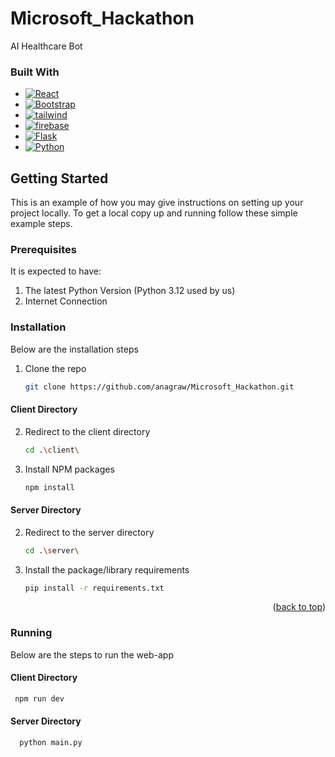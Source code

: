 # Microsoft_Hackathon
AI Healthcare Bot 


### Built With

* [![React][React.js]][React-url]
* [![Bootstrap][Bootstrap.com]][Bootstrap-url]
* [![tailwind][tailwind.cs]][React-url]
* [![firebase][firebase.db]][firebase-url]
* [![Flask][Flask.c]][Flask-url]
* [![Python][Python.p]][Python-url]




[React.js]: https://img.shields.io/badge/React-20232A?style=for-the-badge&logo=react&logoColor=61DAFB
[React-url]: https://reactjs.org/
[Bootstrap.com]: https://img.shields.io/badge/Bootstrap-563D7C?style=for-the-badge&logo=bootstrap&logoColor=white
[Bootstrap-url]: https://getbootstrap.com
[tailwind.cs]: https://img.shields.io/badge/tailwindcss-0F172A?&logo=tailwindcss
[tailwind-url]: https://tailwindcss.com/
[firebase.db]: https://img.shields.io/badge/firebase-ffca28?style=for-the-badge&logo=firebase&logoColor=black
[firebase-url]: https://firebase.google.com/
[Flask.c]: https://img.shields.io/badge/Flask-000000?style=for-the-badge&logo=flask&logoColor=white
[Flask-url]: https://flask.palletsprojects.com/en/3.0.x/
[Python.p]: https://img.shields.io/badge/Python-14354C?style=for-the-badge&logo=python&logoColor=white
[Python-url]: https://www.python.org/

<!-- GETTING STARTED -->
## Getting Started

This is an example of how you may give instructions on setting up your project locally.
To get a local copy up and running follow these simple example steps.

### Prerequisites
It is expected to have: 
1. The latest Python Version (Python 3.12 used by us)
2. Internet Connection 
### Installation
Below are the installation steps 

1. Clone the repo
   ```sh
   git clone https://github.com/anagraw/Microsoft_Hackathon.git
   ```

#### Client Directory
2. Redirect to the client directory
   ```sh
   cd .\client\
   ```
3. Install NPM packages
   ```sh
   npm install
   ```
#### Server Directory 
2. Redirect to the server directory
   ```sh
   cd .\server\
   ```
5. Install the package/library requirements
   ```sh
   pip install -r requirements.txt
   ```
<p align="right">(<a href="#readme-top">back to top</a>)</p>


### Running 

Below are the steps to run the web-app
#### Client Directory
  ```sh
   npm run dev
   ```
#### Server Directory 

 ```sh
   python main.py
   ```
